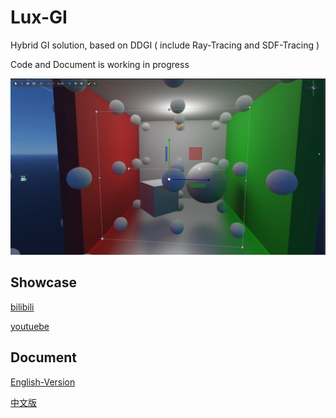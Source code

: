 # Lux-GI

Hybrid GI solution, based on DDGI ( include  Ray-Tracing and SDF-Tracing )

Code and Document is working in progress

![Overview](./images/overview.png)

## Showcase

[bilibili](https://www.bilibili.com/video/BV1NM411y7sv/)

[youtuebe](https://www.youtube.com/watch?v=RfRbWnsdwx0)

## Document

[English-Version](./English.md)

[中文版](./Chinese.md)

